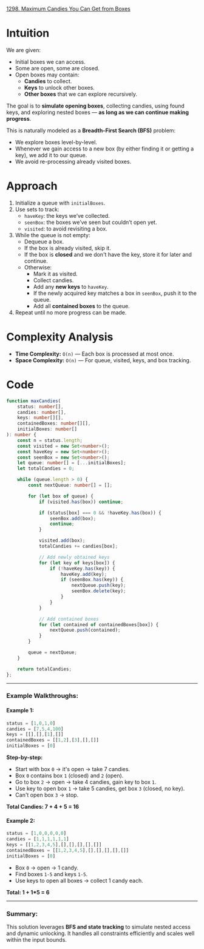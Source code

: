 [1298. Maximum Candies You Can Get from Boxes](https://leetcode.com/problems/maximum-candies-you-can-get-from-boxes/)

# Intuition

We are given:
* Initial boxes we can access.
* Some are open, some are closed.
* Open boxes may contain:
  * **Candies** to collect.
  * **Keys** to unlock other boxes.
  * **Other boxes** that we can explore recursively.

The goal is to **simulate opening boxes**, collecting candies, using found keys, and exploring nested boxes — **as long as we can continue making progress**.

This is naturally modeled as a **Breadth-First Search (BFS)** problem:
* We explore boxes level-by-level.
* Whenever we gain access to a new box (by either finding it or getting a key), we add it to our queue.
* We avoid re-processing already visited boxes.

# Approach

1. Initialize a queue with `initialBoxes`.
2. Use sets to track:
   * `haveKey`: the keys we’ve collected.
   * `seenBox`: the boxes we’ve seen but couldn’t open yet.
   * `visited`: to avoid revisiting a box.
3. While the queue is not empty:
   * Dequeue a box.
   * If the box is already visited, skip it.
   * If the box is **closed** and we don't have the key, store it for later and continue.
   * Otherwise:
     * Mark it as visited.
     * Collect candies.
     * Add any **new keys** to `haveKey`.
     * If the newly acquired key matches a box in `seenBox`, push it to the queue.
     * Add all **contained boxes** to the queue.
4. Repeat until no more progress can be made.

# Complexity Analysis

* **Time Complexity:** `O(n)` — Each box is processed at most once.
* **Space Complexity:** `O(n)` — For queue, visited, keys, and box tracking.

# Code

```typescript
function maxCandies(
    status: number[],
    candies: number[],
    keys: number[][],
    containedBoxes: number[][],
    initialBoxes: number[]
): number {
    const n = status.length;
    const visited = new Set<number>();
    const haveKey = new Set<number>();
    const seenBox = new Set<number>();
    let queue: number[] = [...initialBoxes];
    let totalCandies = 0;

    while (queue.length > 0) {
        const nextQueue: number[] = [];

        for (let box of queue) {
            if (visited.has(box)) continue;

            if (status[box] === 0 && !haveKey.has(box)) {
                seenBox.add(box);
                continue;
            }

            visited.add(box);
            totalCandies += candies[box];

            // Add newly obtained keys
            for (let key of keys[box]) {
                if (!haveKey.has(key)) {
                    haveKey.add(key);
                    if (seenBox.has(key)) {
                        nextQueue.push(key);
                        seenBox.delete(key);
                    }
                }
            }

            // Add contained boxes
            for (let contained of containedBoxes[box]) {
                nextQueue.push(contained);
            }
        }

        queue = nextQueue;
    }

    return totalCandies;
};

```

---

### **Example Walkthroughs:**

#### **Example 1:**

```ts
status = [1,0,1,0]
candies = [7,5,4,100]
keys = [[],[],[1],[]]
containedBoxes = [[1,2],[3],[],[]]
initialBoxes = [0]
```

**Step-by-step:**

* Start with box `0` → it's open → take 7 candies.
* Box `0` contains box `1` (closed) and `2` (open).
* Go to box `2` → open → take 4 candies, gain key to box `1`.
* Use key to open box `1` → take 5 candies, get box `3` (closed, no key).
* Can't open box `3` → stop.

**Total Candies: 7 + 4 + 5 = 16**

#### **Example 2:**

```ts
status = [1,0,0,0,0,0]
candies = [1,1,1,1,1,1]
keys = [[1,2,3,4,5],[],[],[],[],[]]
containedBoxes = [[1,2,3,4,5],[],[],[],[],[]]
initialBoxes = [0]
```

* Box `0` → open → 1 candy.
* Find boxes `1-5` and keys `1-5`.
* Use keys to open all boxes → collect 1 candy each.

**Total: 1 + 1\*5 = 6**

---

### **Summary:**

This solution leverages **BFS and state tracking** to simulate nested access and dynamic unlocking. It handles all constraints efficiently and scales well within the input bounds.
